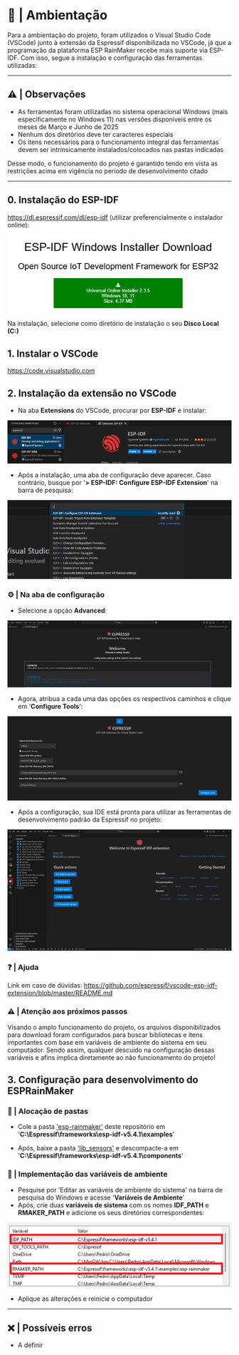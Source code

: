 # 📃 | Ambientação

Para a ambientação do projeto, foram utilizados o Visual Studio Code (VSCode) junto à extensão da Espressif disponibilizada no VSCode, já que a programação da plataforma ESP RainMaker recebe mais suporte via ESP-IDF. Com isso, segue a instalação e configuração das ferramentas utilizadas:

---

## ⚠️ | Observações
  
- As ferramentas foram utilizadas no sistema operacional Windows (mais especificamente no Windows 11) nas versões disponíveis entre os meses de Março e Junho de 2025
- Nenhum dos diretórios deve ter caracteres especiais
- Os itens necessários para o funcionamento integral das ferramentas devem ser intrinsicamente instalados/colocados nas pastas indicadas

Desse modo, o funcionamento do projeto é garantido tendo em vista as restrições acima em vigência no período de desenvolvimento citado

---

## 0. Instalação do ESP-IDF 

https://dl.espressif.com/dl/esp-idf (utilizar preferencialmente o instalador online):
 
<p align = center>
  <img src = "img/ESP-IDF_download.png">
</p>
  
Na instalação, selecione como diretório de instalação o seu **Disco Local (C:)**

## 1. Instalar o VSCode 

https://code.visualstudio.com

## 2. Instalação da extensão no VSCode 

- Na aba **Extensions** do VSCode, procurar por **ESP-IDF** e instalar:

<p align = center>
  <img src = "img/extensao_vscode.png">
</p>

- Após a instalação, uma aba de configuração deve aparecer. Caso contrário, busque por '**> ESP-IDF: Configure ESP-IDF Extension**' na barra de pesquisa:

<p align = center>
  <img src = "img/configure_IDE.png">
</p>

### ⚙️ | Na aba de configuração

- Selecione a opção **Advanced**:

<p align = center>
  <img src = "img/menu_extension_config.png">
</p>

- Agora, atribua a cada uma das opções os respectivos caminhos e clique em '**Configure Tools**':

<p align = center>
  <img src = "img/menu_extension_config_path.png">
</p>

- Após a configuração, sua IDE está pronta para utilizar as ferramentas de desenvolvimento padrão da Espressif no projeto:
    
<p align = center>
  <img src = "img/IDE_config_end.png">
</p>
  
### ❓ | Ajuda

Link em caso de dúvidas: https://github.com/espressif/vscode-esp-idf-extension/blob/master/README.md

### ⚠️ | Atenção aos próximos passos

Visando o amplo funcionamento do projeto, os arquivos disponibilizados para download foram configurados para buscar bibliotecas e itens importantes com base em variáveis de ambiente do sistema em seu computador. Sendo assim, qualquer descuido na configuração dessas variáveis e afins implica diretamente ao não funcionamento do projeto!
  
## 3. Configuração para desenvolvimento do ESPRainMaker

### 📁 | Alocação de pastas
  
- Cole a pasta ['esp-rainmaker'](source/esp-rainmaker) deste repositório em '**C:\Espressif\frameworks\esp-idf-v5.4.1\examples**'

- Após, baixe a pasta ['lib_sensors'](source/lib_sensors) e descompacte-a em '**C:\Espressif\frameworks\esp-idf-v5.4.1\components**'

### 🧩 | Implementação das variáveis de ambiente

- Pesquise por 'Editar as variáveis de ambiente do sistema' na barra de pesquisa do Windows e acesse '**Variáveis de Ambiente**'
- Após, crie duas **variáveis de sistema** com os nomes **IDF_PATH** e **RMAKER_PATH** e adicione os seus diretórios correspondentes:

<p align = center>
  <img src = "img/variaveis_ambiente.png">
</p>

- Aplique as alterações e reinicie o computador

---

## ❌ | Possíveis erros

- A definir
